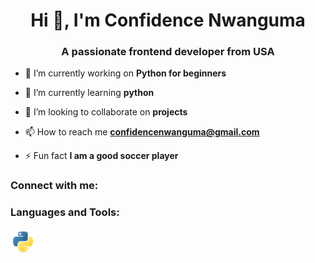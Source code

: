 <h1 align="center">Hi 👋, I'm Confidence Nwanguma</h1>
<h3 align="center">A passionate frontend developer from USA</h3>

- 🔭 I’m currently working on **Python for beginners**

- 🌱 I’m currently learning **python**

- 👯 I’m looking to collaborate on **projects**

- 📫 How to reach me **confidencenwanguma@gmail.com**

- ⚡ Fun fact **I am a good soccer player**

<h3 align="left">Connect with me:</h3>
<p align="left">
</p>

<h3 align="left">Languages and Tools:</h3>
<p align="left"> <a href="https://www.python.org" target="_blank" rel="noreferrer"> <img src="https://raw.githubusercontent.com/devicons/devicon/master/icons/python/python-original.svg" alt="python" width="40" height="40"/> </a> </p>
<!---
Konfidense/Konfidense is a ✨ special ✨ repository because its `README.md` (this file) appears on your GitHub profile.
You can click the Preview link to take a look at your changes.
--->

